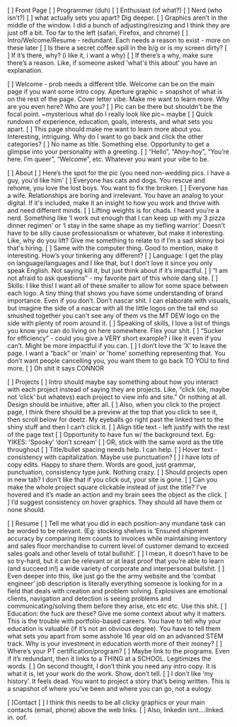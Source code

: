 
[ ] Front Page
[ ] Programmer (duh)
[ ] Enthusiast (of what?)
[ ] Nerd (who isn’t?)
[ ] what actually sets you apart? Dig deeper.
[ ] Graphics aren’t in the middle of the window. I did a bunch of adjusting/resizing and I think they are just off a bit. Too far to the left (safari, Firefox, and chrome)
[ ] Intro/Welcome/Resume - redundant. Each needs a reason to exist - more on these later
[ ] Is there a secret coffee spill in the b/g or is my screen dirty?
[ ] If it’s there, why? (i like it, i want a why)
[ ] If there’s a why, make sure there’s a reason. Like, if someone asked 'what's this about' you have an explanation.

[ ] Welcome - prob needs a different title. Welcome can be on the main page if you want some intro copy. Aperture graphic = snapshot of what is on the rest of the page. Cover letter vibe. Make me want to learn more. Why are you even here? Who are you?
[ ] Pic can be there but shouldn’t be the focal point. ~mysterious what do I really look like pic~ maybe
[ ] Quick rundown of experience, education, goals, interests, and what sets you apart.
[ ] This page should make me want to learn more about you. Interesting, intriguing. Why do I want to go back and click the other categories?
[ ] No name as title. Something else. Opportunity to get a glimpse into your personality with a greeting.
[ ] “Hello”, “Ahoy-hoy”, “You’re here. I’m queer”, “Welcome”, etc. Whatever you want your vibe to be.

[ ] About
[ ] Here’s the spot for the pic (you need non-wedding pics. i have a guy, you'd like him'
[ ] Everyone has cats and dogs. You rescue and rehome, you love the lost boys. You want to fix the broken.
[ ] Everyone has a wife. Relationships are boring and irrelevant. You have an analog to your digital. If it's included, make it an insight to how you work and thrive with and need different minds.
[ ] Lifting weights is for chads. I heard you’re a nerd. Something like ‘I work out enough that I can keep up with my 3 pizza dinner regimen’ or ‘I stay in the same shape as my tiefling warrior’. Doesn’t have to be silly cause professionalism or whatever, but make it interesting. Like, why do you lift? Give me something to relate to if I’m a sad skinny boi that's hiring.
[ ] Same with the computer thing. Good to mention, make it interesting. How’s your tinkering any different?
[ ] Language: I get the play on language/languages and I like that, but I don’t love it since you only speak English. Not saying kill it, but just think about if it’s impactful.
[ ] “I am not afraid to ask questions” - my favorite part of this whole dang site.
[ ] Skills: I like this! I want all of these smaller to allow for some space between each logo. A tiny thing that shows you have some understanding of brand importance. Even if you don’t. Don’t nascar shit. I can elaborate with visuals, but imagine the side of a nascar with all the little logos on the tail end so smushed together you can't see any of them vs the MT DEW logo on the side with plenty of room around it.
[ ] Speaking of skills, I love a list of things you know you can do living on here somewhere. Flex your shit.
[ ] “Sucker for efficiency” - could you give a VERY short example? i like it even if you can’t. Might be more impactful if you can.
[ ] I don’t love the ‘X’ to leave the page. I want a “back” or 'main' or 'home' something representing that. You don’t want people cancelling you, you want them to go back TO YOU to find more.
[ ] Oh shit it says CONNOR

[ ] Projects
[ ] Intro should maybe say something about how you interact with each project instead of saying they are projects. Like, “click (ok, maybe not ‘click’ but whatevs) each project to view info and site.” Or nothing at all. Design should be intuitive, after all.
[ ] Also, when you click to the project page, I think there should be a preview at the top that you click to see it, then scroll below for deetz. My eyeballs go right past the linked text to the shiny stuff and then I can’t click it.
[ ] Align title text - left justify with the rest of the page text
[ ] Opportunity to have fun w/ the background text. Eg: YIKES: ’Spooky’ ‘don’t scream’
[ ] OR, stick with the same word as the title throughout
[ ] Title/bullet spacing needs help. I can help.
[ ] Hover text - consistency with capitalization. Maybe use punctuation?
[ ] I have lots of copy edits. Happy to share them. Words are good, just grammar, punctuation, consistency type junk. Nothing crazy.
[ ] Should projects open in new tab? I don't like that if you click out, your site is gone.
[ ] Can you make the whole project square clickable instead of just the title? I’ve hovered and it’s made an action and my brain sees the object as the click.
[ ] I’d suggest consistency on hover graphics. They should all have them or none should.

[ ] Resume
[ ] Tell me what you did in each position-any mundane task can be worded to be relevant. (Eg: stocking shelves is ‘Ensured shipment accuracy by comparing item counts to invoices while maintaining inventory and sales floor merchandise to current level of customer demand to exceed sales goals and other levels of total bullshit’.
[ ] I mean, it doesn’t have to be so try-hard, but it can be relevant or at least proof that you’re able to learn (and succeed in!) a wide variety of corporate and interpersonal bullshit.
[ ] Even deeper into this, like just go the the army website and the ‘combat engineer’ job description is literally everything someone is looking for in a field that deals with creation and problem solving. Explosives are emotional clients, navigation and detection is seeing problems and communicating/solving them before they arise, etc etc etc. Use this shit.
[ ] Education: the fuck are these? Give me some context about why it matters. This is the trouble with portfolio-based careers. You have to tell why your education is valuable (if it’s not an obvious degree). You have to tell them what sets you apart from some asshole 16 year old on an advanced STEM track. Why is your investment in education worth more of their money?
[ ] Where’s your PT certification/program?
[ ] Maybe link to the programs. Even if it’s redundant, then it links to a THING at a SCHOOL. Legitimizes the words.
[ ] On second thought, I don’t think you need any intro copy. It is what it is, let your work do the work. Show, don’t tell.
[ ] I don’t like ‘my history’. It feels dead. You want to project a story that’s being written. This is a snapshot of where you’ve been and where you can go, not a eulogy.

[ ]Contact
[ ] I think this needs to be all clicky graphics or your main contacts (email, phone) above the web links.
[ ] Also, linkedin isnt….linked. in. oof.


